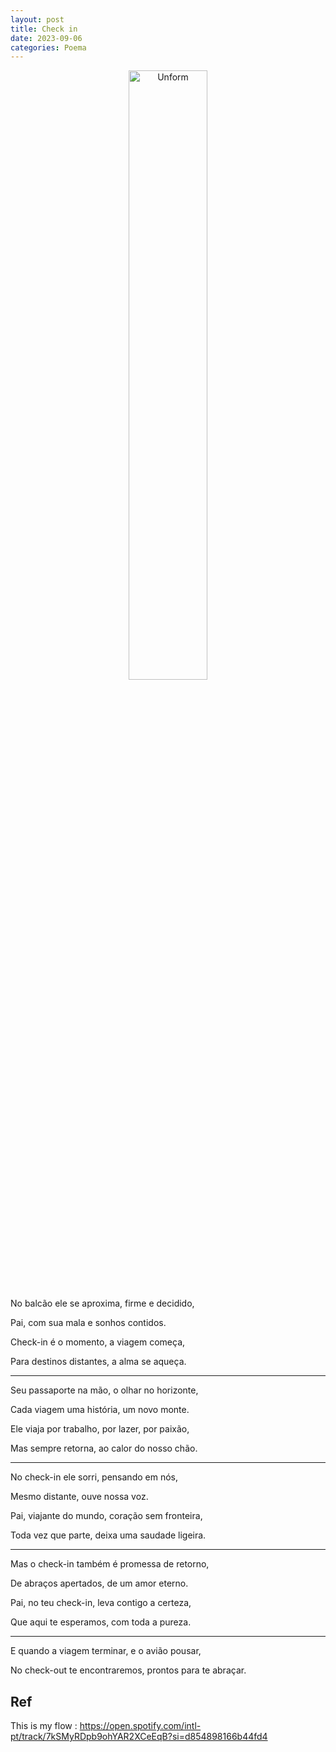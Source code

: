 ```yaml
---
layout: post
title: Check in
date: 2023-09-06
categories: Poema
---
```


<p align="center">
<img src="{{ site.baseurl }}/images/2023-09-06-Check-in.png" height="50%" width="50%" alt="Unform" />
</p>

No balcão ele se aproxima, firme e decidido,

Pai, com sua mala e sonhos contidos.

Check-in é o momento, a viagem começa,

Para destinos distantes, a alma se aqueça.

---

Seu passaporte na mão, o olhar no horizonte,

Cada viagem uma história, um novo monte.

Ele viaja por trabalho, por lazer, por paixão,

Mas sempre retorna, ao calor do nosso chão.

---

No check-in ele sorri, pensando em nós,

Mesmo distante, ouve nossa voz.

Pai, viajante do mundo, coração sem fronteira,

Toda vez que parte, deixa uma saudade ligeira.

---

Mas o check-in também é promessa de retorno,

De abraços apertados, de um amor eterno.

Pai, no teu check-in, leva contigo a certeza,

Que aqui te esperamos, com toda a pureza.

---

E quando a viagem terminar, e o avião pousar,

No check-out te encontraremos, prontos para te abraçar.

## Ref

This is my flow : https://open.spotify.com/intl-pt/track/7kSMyRDpb9ohYAR2XCeEqB?si=d854898166b44fd4